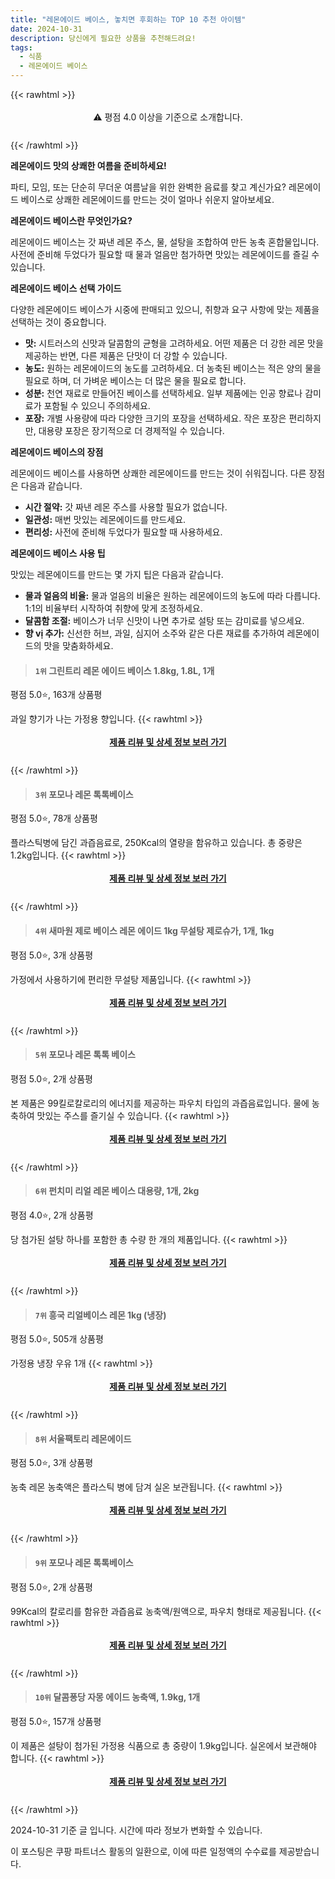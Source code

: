 ```yaml
---
title: "레몬에이드 베이스, 놓치면 후회하는 TOP 10 추천 아이템"
date: 2024-10-31
description: 당신에게 필요한 상품을 추천해드려요!
tags:
  - 식품
  - 레몬에이드 베이스
---
```

{{< rawhtml >}}<div class="toc" style="text-align: center; height: 50px; line-height: 2;">  <p>⚠️ 평점 4.0 이상을 기준으로 소개합니다.<br></p></div> {{< /rawhtml >}}

**레몬에이드 맛의 상쾌한 여름을 준비하세요!**

파티, 모임, 또는 단순히 무더운 여름날을 위한 완벽한 음료를 찾고 계신가요? 레몬에이드 베이스로 상쾌한 레몬에이드를 만드는 것이 얼마나 쉬운지 알아보세요.

**레몬에이드 베이스란 무엇인가요?**

레몬에이드 베이스는 갓 짜낸 레몬 주스, 물, 설탕을 조합하여 만든 농축 혼합물입니다. 사전에 준비해 두었다가 필요할 때 물과 얼음만 첨가하면 맛있는 레몬에이드를 즐길 수 있습니다.

**레몬에이드 베이스 선택 가이드**

다양한 레몬에이드 베이스가 시중에 판매되고 있으니, 취향과 요구 사항에 맞는 제품을 선택하는 것이 중요합니다.

* **맛:** 시트러스의 신맛과 달콤함의 균형을 고려하세요. 어떤 제품은 더 강한 레몬 맛을 제공하는 반면, 다른 제품은 단맛이 더 강할 수 있습니다.
* **농도:** 원하는 레몬에이드의 농도를 고려하세요. 더 농축된 베이스는 적은 양의 물을 필요로 하며, 더 가벼운 베이스는 더 많은 물을 필요로 합니다.
* **성분:** 천연 재료로 만들어진 베이스를 선택하세요. 일부 제품에는 인공 향료나 감미료가 포함될 수 있으니 주의하세요.
* **포장:** 개별 사용량에 따라 다양한 크기의 포장을 선택하세요. 작은 포장은 편리하지만, 대용량 포장은 장기적으로 더 경제적일 수 있습니다.

**레몬에이드 베이스의 장점**

레몬에이드 베이스를 사용하면 상쾌한 레몬에이드를 만드는 것이 쉬워집니다. 다른 장점은 다음과 같습니다.

* **시간 절약:** 갓 짜낸 레몬 주스를 사용할 필요가 없습니다.
* **일관성:** 매번 맛있는 레몬에이드를 만드세요.
* **편리성:** 사전에 준비해 두었다가 필요할 때 사용하세요.

**레몬에이드 베이스 사용 팁**

맛있는 레몬에이드를 만드는 몇 가지 팁은 다음과 같습니다.

* **물과 얼음의 비율:** 물과 얼음의 비율은 원하는 레몬에이드의 농도에 따라 다릅니다. 1:1의 비율부터 시작하여 취향에 맞게 조정하세요.
* **달콤함 조절:** 베이스가 너무 신맛이 나면 추가로 설탕 또는 감미료를 넣으세요.
* **향 vị 추가:** 신선한 허브, 과일, 심지어 소주와 같은 다른 재료를 추가하여 레몬에이드의 맛을 맞춤화하세요.


>#### `1위` 그린트리 레몬 에이드 베이스 1.8kg, 1.8L, 1개
평점 5.0⭐, 163개 상품평

과일 향기가 나는 가정용 향입니다.
{{< rawhtml >}}<div class="toc" style="text-align: center; height: 50px; line-height: 2;"><p><b><a href="https://link.coupang.com/re/AFFSDP?lptag=AF5033054&pageKey=5524853045&itemId=8651916544&vendorItemId=81106760811&traceid=V0-153-750d73e701379782&clickBeacon=cdde3ae0-973c-11ef-86b0-0651b326f3a3%7E3&requestid=20241031130127877085679008&token=31850C%7CMIXED">제품 리뷰 및 상세 정보 보러 가기</a></b><br></p> </div>{{< /rawhtml >}}

>#### `3위` 포모나 레몬 톡톡베이스
평점 5.0⭐, 78개 상품평

플라스틱병에 담긴 과즙음료로, 250Kcal의 열량을 함유하고 있습니다. 총 중량은 1.2kg입니다.
{{< rawhtml >}}<div class="toc" style="text-align: center; height: 50px; line-height: 2;"><p><b><a href="https://link.coupang.com/re/AFFSDP?lptag=AF5033054&pageKey=7038374107&itemId=17397513113&vendorItemId=84566971961&traceid=V0-153-73e1e61d2fc18fe3&requestid=20241031130127877085679008&token=31850C%7CMIXED">제품 리뷰 및 상세 정보 보러 가기</a></b><br></p> </div>{{< /rawhtml >}}

>#### `4위` 새마원 제로 베이스 레몬 에이드 1kg 무설탕 제로슈가, 1개, 1kg
평점 5.0⭐, 3개 상품평

가정에서 사용하기에 편리한 무설탕 제품입니다.
{{< rawhtml >}}<div class="toc" style="text-align: center; height: 50px; line-height: 2;"><p><b><a href="https://link.coupang.com/re/AFFSDP?lptag=AF5033054&pageKey=8267632575&itemId=23285636652&vendorItemId=90317907480&traceid=V0-153-9042593d830aeaf1&clickBeacon=cdde3ae0-973c-11ef-acd0-a118128cf16e%7E3&requestid=20241031130127877085679008&token=31850C%7CMIXED">제품 리뷰 및 상세 정보 보러 가기</a></b><br></p> </div>{{< /rawhtml >}}

>#### `5위` 포모나 레몬 톡톡 베이스
평점 5.0⭐, 2개 상품평

본 제품은 99킬로칼로리의 에너지를 제공하는 파우치 타입의 과즙음료입니다. 물에 농축하여 맛있는 주스를 즐기실 수 있습니다.
{{< rawhtml >}}<div class="toc" style="text-align: center; height: 50px; line-height: 2;"><p><b><a href="https://link.coupang.com/re/AFFSDP?lptag=AF5033054&pageKey=14810810&itemId=6005864243&vendorItemId=85321991894&traceid=V0-153-7f36362a71322a79&requestid=20241031130127877085679008&token=31850C%7CMIXED">제품 리뷰 및 상세 정보 보러 가기</a></b><br></p> </div>{{< /rawhtml >}}

>#### `6위` 펀치미 리얼 레몬 베이스 대용량, 1개, 2kg
평점 4.0⭐, 2개 상품평

당 첨가된 설탕 하나를 포함한 총 수량 한 개의 제품입니다.
{{< rawhtml >}}<div class="toc" style="text-align: center; height: 50px; line-height: 2;"><p><b><a href="https://link.coupang.com/re/AFFSDP?lptag=AF5033054&pageKey=7604415435&itemId=20124521447&vendorItemId=91038130663&traceid=V0-153-8c4f840aaeefe2ab&clickBeacon=cdde61f0-973c-11ef-b269-654d040d2fd9%7E3&requestid=20241031130127877085679008&token=31850C%7CMIXED">제품 리뷰 및 상세 정보 보러 가기</a></b><br></p> </div>{{< /rawhtml >}}

>#### `7위` 흥국 리얼베이스 레몬 1kg (냉장)
평점 5.0⭐, 505개 상품평

가정용 냉장 우유 1개
{{< rawhtml >}}<div class="toc" style="text-align: center; height: 50px; line-height: 2;"><p><b><a href="https://link.coupang.com/re/AFFSDP?lptag=AF5033054&pageKey=1262372788&itemId=2263599228&vendorItemId=89678108202&traceid=V0-153-0855cd90a282cda6&requestid=20241031130127877085679008&token=31850C%7CMIXED">제품 리뷰 및 상세 정보 보러 가기</a></b><br></p> </div>{{< /rawhtml >}}

>#### `8위` 서울팩토리 레몬에이드
평점 5.0⭐, 3개 상품평

농축 레몬 농축액은 플라스틱 병에 담겨 실온 보관됩니다.
{{< rawhtml >}}<div class="toc" style="text-align: center; height: 50px; line-height: 2;"><p><b><a href="https://link.coupang.com/re/AFFSDP?lptag=AF5033054&pageKey=7973180887&itemId=22090432903&vendorItemId=89137434240&traceid=V0-153-5ade40126e5e4c71&requestid=20241031130127877085679008&token=31850C%7CMIXED">제품 리뷰 및 상세 정보 보러 가기</a></b><br></p> </div>{{< /rawhtml >}}

>#### `9위` 포모나 레몬 톡톡베이스
평점 5.0⭐, 2개 상품평

99Kcal의 칼로리를 함유한 과즙음료 농축액/원액으로, 파우치 형태로 제공됩니다.
{{< rawhtml >}}<div class="toc" style="text-align: center; height: 50px; line-height: 2;"><p><b><a href="https://link.coupang.com/re/AFFSDP?lptag=AF5033054&pageKey=14810810&itemId=6005864234&vendorItemId=85321985337&traceid=V0-153-7f36362a71322a79&requestid=20241031130127877085679008&token=31850C%7CMIXED">제품 리뷰 및 상세 정보 보러 가기</a></b><br></p> </div>{{< /rawhtml >}}

>#### `10위` 달콤퐁당 자몽 에이드 농축액, 1.9kg, 1개
평점 5.0⭐, 157개 상품평

이 제품은 설탕이 첨가된 가정용 식품으로 총 중량이 1.9kg입니다. 실온에서 보관해야 합니다.
{{< rawhtml >}}<div class="toc" style="text-align: center; height: 50px; line-height: 2;"><p><b><a href="https://link.coupang.com/re/AFFSDP?lptag=AF5033054&pageKey=7242600715&itemId=18406006489&vendorItemId=85548614032&traceid=V0-153-cb0f9852631b65cd&clickBeacon=cdde61f0-973c-11ef-bcef-0d977c46c748%7E3&requestid=20241031130127877085679008&token=31850C%7CMIXED">제품 리뷰 및 상세 정보 보러 가기</a></b><br></p> </div>{{< /rawhtml >}}


2024-10-31 기준 글 입니다.
시간에 따라 정보가 변화할 수 있습니다.

이 포스팅은 쿠팡 파트너스 활동의 일환으로, 이에 따른 일정액의 수수료를 제공받습니다.